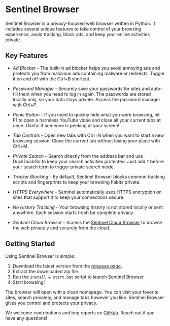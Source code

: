 # Sentinel Browser

Sentinel Browser is a privacy-focused web browser written in Python. It includes several unique features to take control of your browsing experience, avoid tracking, block ads, and keep your online activities private.

## Key Features

- *Ad Blocker* - The built-in ad blocker helps you avoid annoying ads and protects you from malicious ads containing malware or redirects. Toggle it on and off with the Ctrl+B shortcut.

- *Password Manager* - Securely save your passwords for sites and auto-fill them when you need to log in again. The passwords are stored locally only, so your data stays private. Access the password manager with Ctrl+P.

- *Panic Button* - If you need to quickly hide what you were browsing, hit F1 to open a harmless YouTube video and close all your current tabs at once. Useful if someone is peeking at your screen!

- *Tab Controls* - Open new tabs with Ctrl+N when you want to start a new browsing session. Close the current tab without losing your place with Ctrl+M.

- *Private Search* - Search directly from the address bar and use DuckDuckGo to keep your search activities protected. Just add `?` before your search term to trigger private search mode.

- *Tracker Blocking* - By default, Sentinel Browser blocks common tracking scripts and fingerprints to keep your browsing habits private.

- *HTTPS Everywhere* - Sentinel automatically uses HTTPS encryption on sites that support it to keep your connections secure.

- *No History Tracking* - Your browsing history is not stored locally or sent anywhere. Each session starts fresh for complete privacy.

- *Sentinel Cloud Browser* - Access the [Sentinel Cloud Browser](https://browser.sentinel.x10.bz) to browse the web privately and securely from the cloud. 

## Getting Started

Using Sentinel Browser is simple:

1. Download the latest version from the [releases page](https://github.com/BrowserSentinel/SentinelBrowser/releases/).
2. Extract the downloaded zip file.
3. Run the `install & start.bat` script to launch Sentinel Browser.
4. Start browsing!

The browser will open with a clean homepage. You can visit your favorite sites, search privately, and manage tabs however you like. Sentinel Browser gives you control and protects your privacy.

We welcome contributions and bug reports on [GitHub](https://github.com/BrowserSentinel/SentinelBrowser/issues). Reach out if you have any questions!
